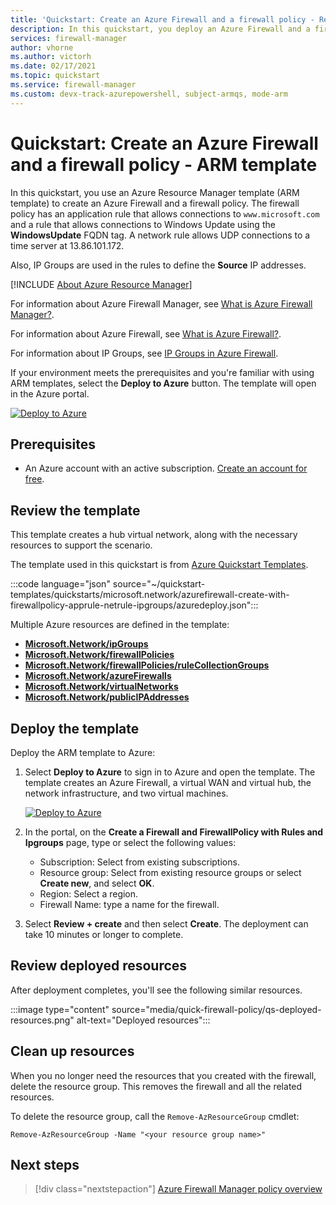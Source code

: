 ```yaml
---
title: 'Quickstart: Create an Azure Firewall and a firewall policy - Resource Manager template'
description: In this quickstart, you deploy an Azure Firewall and a firewall policy.
services: firewall-manager
author: vhorne
ms.author: victorh
ms.date: 02/17/2021
ms.topic: quickstart
ms.service: firewall-manager
ms.custom: devx-track-azurepowershell, subject-armqs, mode-arm
---
```


# Quickstart: Create an Azure Firewall and a firewall policy - ARM template

In this quickstart, you use an Azure Resource Manager template (ARM template) to create an Azure Firewall and a firewall policy. The firewall policy has an application rule that allows connections to `www.microsoft.com` and a rule that allows connections to Windows Update using the **WindowsUpdate** FQDN tag. A network rule allows UDP connections to a time server at 13.86.101.172.

Also, IP Groups are used in the rules to define the **Source** IP addresses.

[!INCLUDE [About Azure Resource Manager](../../includes/resource-manager-quickstart-introduction.md)]

For information about Azure Firewall Manager, see [What is Azure Firewall Manager?](overview.md).

For information about Azure Firewall, see [What is Azure Firewall?](../firewall/overview.md).

For information about IP Groups, see [IP Groups in Azure Firewall](../firewall/ip-groups.md).

If your environment meets the prerequisites and you're familiar with using ARM templates, select the **Deploy to Azure** button. The template will open in the Azure portal.

[![Deploy to Azure](../media/template-deployments/deploy-to-azure.svg)](https://portal.azure.com/#create/Microsoft.Template/uri/https%3A%2F%2Fraw.githubusercontent.com%2FAzure%2Fazure-quickstart-templates%2Fmaster%2Fquickstarts%2Fmicrosoft.network%2Fazurefirewall-create-with-firewallpolicy-apprule-netrule-ipgroups%2Fazuredeploy.json)

## Prerequisites

- An Azure account with an active subscription. [Create an account for free](https://azure.microsoft.com/free/?WT.mc_id=A261C142F).

## Review the template

This template creates a hub virtual network, along with the necessary resources to support the scenario.

The template used in this quickstart is from [Azure Quickstart Templates](https://azure.microsoft.com/resources/templates/azurefirewall-create-with-firewallpolicy-apprule-netrule-ipgroups/).

:::code language="json" source="~/quickstart-templates/quickstarts/microsoft.network/azurefirewall-create-with-firewallpolicy-apprule-netrule-ipgroups/azuredeploy.json":::

Multiple Azure resources are defined in the template:

- [**Microsoft.Network/ipGroups**](/azure/templates/microsoft.network/ipGroups)
- [**Microsoft.Network/firewallPolicies**](/azure/templates/microsoft.network/firewallPolicies)
- [**Microsoft.Network/firewallPolicies/ruleCollectionGroups**](/azure/templates/microsoft.network/firewallPolicies/ruleCollectionGroups)
- [**Microsoft.Network/azureFirewalls**](/azure/templates/microsoft.network/azureFirewalls)
- [**Microsoft.Network/virtualNetworks**](/azure/templates/microsoft.network/virtualnetworks)
- [**Microsoft.Network/publicIPAddresses**](/azure/templates/microsoft.network/publicipaddresses)

## Deploy the template

Deploy the ARM template to Azure:

1. Select **Deploy to Azure** to sign in to Azure and open the template. The template creates an Azure Firewall, a virtual WAN and virtual hub, the network infrastructure, and two virtual machines.

   [![Deploy to Azure](../media/template-deployments/deploy-to-azure.svg)](https://portal.azure.com/#create/Microsoft.Template/uri/https%3A%2F%2Fraw.githubusercontent.com%2FAzure%2Fazure-quickstart-templates%2Fmaster%2Fquickstarts%2Fmicrosoft.network%2Fazurefirewall-create-with-firewallpolicy-apprule-netrule-ipgroups%2Fazuredeploy.json)

2. In the portal, on the **Create a Firewall and FirewallPolicy with Rules and Ipgroups** page, type or select the following values:
   - Subscription: Select from existing subscriptions.
   - Resource group:  Select from existing resource groups or select **Create new**, and select **OK**.
   - Region: Select a region.
   - Firewall Name: type a name for the firewall.

3. Select **Review + create** and then select **Create**. The deployment can take 10 minutes or longer to complete.

## Review deployed resources

After deployment completes, you'll see the following similar resources.

:::image type="content" source="media/quick-firewall-policy/qs-deployed-resources.png" alt-text="Deployed resources":::

## Clean up resources

When you no longer need the resources that you created with the firewall, delete the resource group. This removes the firewall and all the related resources.

To delete the resource group, call the `Remove-AzResourceGroup` cmdlet:

```azurepowershell-interactive
Remove-AzResourceGroup -Name "<your resource group name>"
```

## Next steps

> [!div class="nextstepaction"]
> [Azure Firewall Manager policy overview](policy-overview.md)
